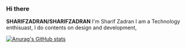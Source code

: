 ### Hi there 
**SHARIFZADRAN/SHARIFZADRAN** 
I'm Sharif Zadran I am a Technology enthisuast, I do contents on design and development,

[![Anurag's GitHub stats](https://github-readme-stats.vercel.app/api?username=SHARIFZADRAN)](https://github.com/anuraghazra/github-readme-stats)

